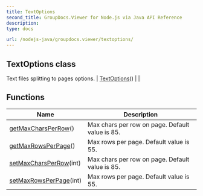 ```yaml
---
title: TextOptions
second_title: GroupDocs.Viewer for Node.js via Java API Reference
description: 
type: docs

url: /nodejs-java/groupdocs.viewer/textoptions/
---
```


## TextOptions class
Text files splitting to pages options.
| [TextOptions](textoptions)() |  |

## Functions

| Name | Description |
| --- | --- |
| [getMaxCharsPerRow](getmaxcharsperrow)() | Max chars per row on page. Default value is 85. |
| [getMaxRowsPerPage](getmaxrowsperpage)() | Max rows per page. Default value is 55. |
| [setMaxCharsPerRow](setmaxcharsperrow)(int) | Max chars per row on page. Default value is 85. |
| [setMaxRowsPerPage](setmaxrowsperpage)(int) | Max rows per page. Default value is 55. |
